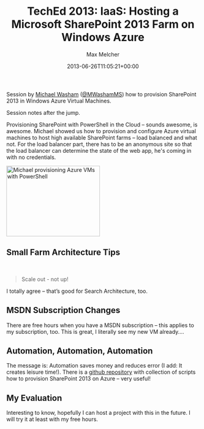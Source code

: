 ﻿---
title: 'TechEd 2013: IaaS: Hosting a Microsoft SharePoint 2013 Farm on Windows Azure'
author: Max Melcher
aliases:
   - "/post/2013-06-26-teched-2013-iaas-hosting-a-microsoft-sharepoint-2013-farm-on-windows-azure/"
2013: "06"
type: post
date: 2013-06-26T11:05:21+00:00
url: /2013/06/teched-2013-iaas-hosting-a-microsoft-sharepoint-2013-farm-on-windows-azure/
yourls_shorturl:
  - http://melcher.it/s/V
categories:
  - SharePoint 2013
  - TechEd

---
Session by [Michael Washam][1] ([@MWashamMS][2]) how to provision SharePoint 2013 in Windows Azure Virtual Machines.

Session notes after the jump.

<!--more-->

Provisioning SharePoint with PowerShell in the Cloud – sounds awesome, is awesome. Michael showed us how to provision and configure Azure virtual machines to host high available SharePoint farms – load balanced and what not. For the load balancer part, there has to be an anonymous site so that the load balancer can determine the state of the web app, he's coming in with no credentials.

[<img style="background-image: none; padding-top: 0px; padding-left: 0px; display: inline; padding-right: 0px; border-width: 0px;" title="Michael provisioning Azure VMs with PowerShell" alt="Michael provisioning Azure VMs with PowerShell" src="http://melcher.it/wp-content/uploads/2013-06-26T12-14-22_0_thumb.jpg" width="244" height="184" border="0" />][3]

## Small Farm Architecture Tips

&nbsp;

> Scale out - not up!

I totally agree – that’s good for Search Architecture, too.

## MSDN Subscription Changes

There are free hours when you have a MSDN subscription – this applies to my subscription, too. This is great, I literally see my new VM already….

## Automation, Automation, Automation

The message is: Automation saves money and reduces error (I add: It creates leisure time!). There is a <a href="https://github.com/WindowsAzure/azure-sdk-tools-samples" target="_blank">github repository</a> with collection of scripts how to provision SharePoint 2013 on Azure – very useful!

## My Evaluation

Interesting to know, hopefully I can host a project with this in the future. I will try it at least with my free hours.

 [1]: http://channel9.msdn.com/Events/Speakers/michael-washam
 [2]: https://twitter.com/MWashamMS "https://twitter.com/MWashamMS"
 [3]: http://melcher.it/wp-content/uploads/2013-06-26T12-14-22_0.jpg
